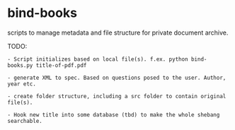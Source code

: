 # bind-books
scripts to manage metadata and file structure for private document archive.

TODO:

	- Script initializes based on local file(s). f.ex. python bind-books.py title-of-pdf.pdf

	- generate XML to spec. Based on questions posed to the user. Author, year etc.

	- create folder structure, including a src folder to contain original file(s).

	- Hook new title into some database (tbd) to make the whole shebang searchable.
